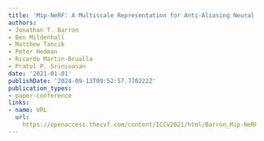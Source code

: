 ```yaml
---
title: 'Mip-NeRF: A Multiscale Representation for Anti-Aliasing Neural Radiance Fields'
authors:
- Jonathan T. Barron
- Ben Mildenhall
- Matthew Tancik
- Peter Hedman
- Ricardo Martin-Brualla
- Pratul P. Srinivasan
date: '2021-01-01'
publishDate: '2024-09-13T09:52:57.770222Z'
publication_types:
- paper-conference
links:
- name: URL
  url: 
    https://openaccess.thecvf.com/content/ICCV2021/html/Barron_Mip-NeRF_A_Multiscale_Representation_for_Anti-Aliasing_Neural_Radiance_Fields_ICCV_2021_paper.html
---
```

